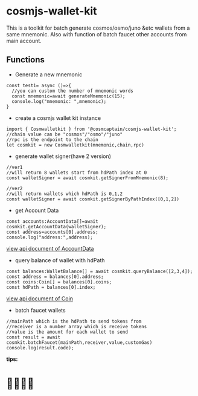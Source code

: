 # cosmjs-wallet-kit

This is a toolkit for batch generate cosmos/osmo/juno &etc wallets from a same mnemonic.
Also with function of batch faucet other accounts from main account.

## Functions

- Generate a new mnemonic

```
const test1= async ()=>{
  //you can custom the number of mnemonic words
  const mnemonic=await generateMnemonic(15);
  console.log("mnemonic: ",mnemonic);
}
```

- create a cosmjs wallet kit instance

```
import { Cosmwalletkit } from '@cosmcaptain/cosmjs-wallet-kit';
//chain value can be "cosmos"/"osmo"/"juno"
//rpc is the endpoint to the chain
let cosmkit = new Cosmwalletkit(mnemonic,chain,rpc)
```

- generate wallet signer(have 2 version)

```
//ver1
//will return 8 wallets start from hdPath index at 0
const walletSigner = await cosmkit.getSignerFromMnemonic(8);

//ver2
//will return wallets which hdPath is 0,1,2
const walletSigner = await cosmkit.getSignerByPathIndex([0,1,2])
```

- get Account Data

```
const accounts:AccountData[]=await cosmkit.getAccountData(walletSigner);
const address=accounts[0].address;
console.log("address:",address);
```

[view api document of AccountData](https://cosmos.github.io/cosmjs/latest/proto-signing/interfaces/AccountData.html)

- query balance of wallet with hdPath

```
const balances:WalletBalance[] = await cosmkit.queryBalance([2,3,4]);
const address = balances[0].address;
const coins:Coin[] = balances[0].coins;
const hdPath = balances[0].index;
```

[view api document of Coin](https://cosmos.github.io/cosmjs/latest/proto-signing/interfaces/Coin.html)

- batch faucet wallets

```
//mainPath which is the hdPath to send tokens from
//receiver is a number array which is receive tokens
//value is the amount for each wallet to send
const result = await cosmkit.batchFaucet(mainPath,receiver,value,customGas)
console.log(result.code);
```

**tips:**

# 🌌🚀🚀🚀